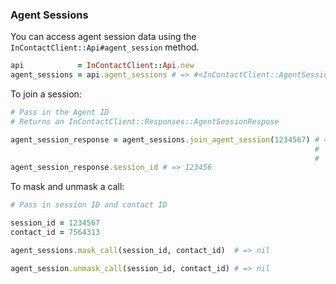 ### Agent Sessions

You can access agent session data using the `InContactClient::Api#agent_session` method.

```ruby
api            = InContactClient::Api.new
agent_sessions = api.agent_sessions # => #<InContactClient::AgentSessions> instance
```

To join a session:

```ruby
# Pass in the Agent ID
# Returns an InContactClient::Responses::AgentSessionRespose

agent_session_response = agent_sessions.join_agent_session(1234567) # => {
                                                                    #      "session_id" => 12346
                                                                    #    }
agent_session_response.session_id # => 123456
```

To mask and unmask a call:

```ruby
# Pass in session ID and contact ID

session_id = 1234567
contact_id = 7564313

agent_sessions.mask_call(session_id, contact_id)  # => nil

agent_session.unmask_call(session_id, contact_id) # => nil
```
